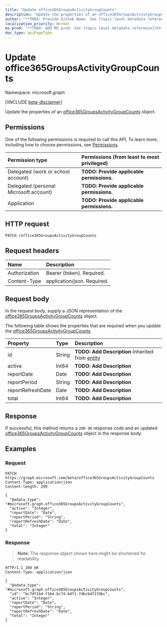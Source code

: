 ```yaml
---
title: "Update office365GroupsActivityGroupCounts"
description: "Update the properties of an office365GroupsActivityGroupCounts object."
author: "**TODO: Provide Github Name. See [topic-level metadata reference](https://msgo.azurewebsites.net/add/document/guidelines/metadata.html#topic-level-metadata)**"
localization_priority: Normal
ms.prod: "**TODO: Add MS prod. See [topic-level metadata reference](https://msgo.azurewebsites.net/add/document/guidelines/metadata.html#topic-level-metadata)**"
doc_type: apiPageType
---
```


# Update office365GroupsActivityGroupCounts
Namespace: microsoft.graph

[!INCLUDE [beta-disclaimer](../../includes/beta-disclaimer.md)]

Update the properties of an [office365GroupsActivityGroupCounts](../resources/office365groupsactivitygroupcounts.md) object.

## Permissions
One of the following permissions is required to call this API. To learn more, including how to choose permissions, see [Permissions](/graph/permissions-reference).

|Permission type|Permissions (from least to most privileged)|
|:---|:---|
|Delegated (work or school account)|**TODO: Provide applicable permissions.**|
|Delegated (personal Microsoft account)|**TODO: Provide applicable permissions.**|
|Application|**TODO: Provide applicable permissions.**|

## HTTP request

<!-- {
  "blockType": "ignored"
}
-->
``` http
PATCH /office365GroupsActivityGroupCounts
```

## Request headers
|Name|Description|
|:---|:---|
|Authorization|Bearer {token}. Required.|
|Content-Type|application/json. Required.|

## Request body
In the request body, supply a JSON representation of the [office365GroupsActivityGroupCounts](../resources/office365groupsactivitygroupcounts.md) object.

The following table shows the properties that are required when you update the [office365GroupsActivityGroupCounts](../resources/office365groupsactivitygroupcounts.md).

|Property|Type|Description|
|:---|:---|:---|
|id|String|**TODO: Add Description** Inherited from [entity](../resources/entity.md)|
|active|Int64|**TODO: Add Description**|
|reportDate|Date|**TODO: Add Description**|
|reportPeriod|String|**TODO: Add Description**|
|reportRefreshDate|Date|**TODO: Add Description**|
|total|Int64|**TODO: Add Description**|



## Response

If successful, this method returns a `200 OK` response code and an updated [office365GroupsActivityGroupCounts](../resources/office365groupsactivitygroupcounts.md) object in the response body.

## Examples

### Request
<!-- {
  "blockType": "request",
  "name": "update_office365groupsactivitygroupcounts"
}
-->
``` http
PATCH https://graph.microsoft.com/beta/office365GroupsActivityGroupCounts
Content-Type: application/json
Content-length: 209

{
  "@odata.type": "#microsoft.graph.office365GroupsActivityGroupCounts",
  "active": "Integer",
  "reportDate": "Date",
  "reportPeriod": "String",
  "reportRefreshDate": "Date",
  "total": "Integer"
}
```


### Response
>**Note:** The response object shown here might be shortened for readability.
<!-- {
  "blockType": "response",
  "truncated": true
}
-->
``` http
HTTP/1.1 200 OK
Content-Type: application/json

{
  "@odata.type": "#microsoft.graph.office365GroupsActivityGroupCounts",
  "id": "bc7df1b4-f1b4-bc7d-b4f1-7dbcb4f17dbc",
  "active": "Integer",
  "reportDate": "Date",
  "reportPeriod": "String",
  "reportRefreshDate": "Date",
  "total": "Integer"
}
```

